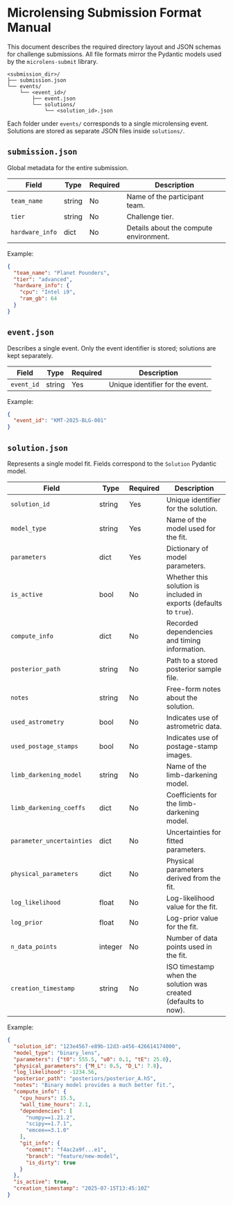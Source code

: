 # Microlensing Submission Format Manual

This document describes the required directory layout and JSON schemas for challenge submissions. All file formats mirror the Pydantic models used by the `microlens-submit` library.

```
<submission_dir>/
├── submission.json
└── events/
    └── <event_id>/
        ├── event.json
        └── solutions/
            └── <solution_id>.json
```

Each folder under `events/` corresponds to a single microlensing event. Solutions are stored as separate JSON files inside `solutions/`.

## `submission.json`
Global metadata for the entire submission.

| Field | Type | Required | Description |
|-------|------|----------|-------------|
| `team_name` | string | No | Name of the participant team. |
| `tier` | string | No | Challenge tier. |
| `hardware_info` | dict | No | Details about the compute environment. |

Example:
```json
{
  "team_name": "Planet Pounders",
  "tier": "advanced",
  "hardware_info": {
    "cpu": "Intel i9",
    "ram_gb": 64
  }
}
```

## `event.json`
Describes a single event. Only the event identifier is stored; solutions are kept separately.

| Field | Type | Required | Description |
|-------|------|----------|-------------|
| `event_id` | string | Yes | Unique identifier for the event. |

Example:
```json
{
  "event_id": "KMT-2025-BLG-001"
}
```

## `solution.json`
Represents a single model fit. Fields correspond to the `Solution` Pydantic model.

| Field | Type | Required | Description |
|-------|------|----------|-------------|
| `solution_id` | string | Yes | Unique identifier for the solution. |
| `model_type` | string | Yes | Name of the model used for the fit. |
| `parameters` | dict | Yes | Dictionary of model parameters. |
| `is_active` | bool | No | Whether this solution is included in exports (defaults to `true`). |
| `compute_info` | dict | No | Recorded dependencies and timing information. |
| `posterior_path` | string | No | Path to a stored posterior sample file. |
| `notes` | string | No | Free-form notes about the solution. |
| `used_astrometry` | bool | No | Indicates use of astrometric data. |
| `used_postage_stamps` | bool | No | Indicates use of postage-stamp images. |
| `limb_darkening_model` | string | No | Name of the limb-darkening model. |
| `limb_darkening_coeffs` | dict | No | Coefficients for the limb-darkening model. |
| `parameter_uncertainties` | dict | No | Uncertainties for fitted parameters. |
| `physical_parameters` | dict | No | Physical parameters derived from the fit. |
| `log_likelihood` | float | No | Log-likelihood value for the fit. |
| `log_prior` | float | No | Log-prior value for the fit. |
| `n_data_points` | integer | No | Number of data points used in the fit. |
| `creation_timestamp` | string | No | ISO timestamp when the solution was created (defaults to now). |

Example:
```json
{
  "solution_id": "123e4567-e89b-12d3-a456-426614174000",
  "model_type": "binary_lens",
  "parameters": {"t0": 555.5, "u0": 0.1, "tE": 25.0},
  "physical_parameters": {"M_L": 0.5, "D_L": 7.8},
  "log_likelihood": -1234.56,
  "posterior_path": "posteriors/posterior_A.h5",
  "notes": "Binary model provides a much better fit.",
  "compute_info": {
    "cpu_hours": 15.5,
    "wall_time_hours": 2.1,
    "dependencies": [
      "numpy==1.21.2",
      "scipy==1.7.1",
      "emcee==3.1.0"
    ],
    "git_info": {
      "commit": "f4ac2a9f...e1",
      "branch": "feature/new-model",
      "is_dirty": true
    }
  },
  "is_active": true,
  "creation_timestamp": "2025-07-15T13:45:10Z"
}
```
